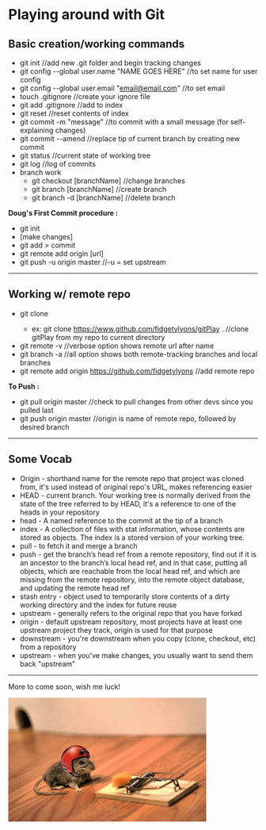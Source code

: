 Playing around with Git
======

## Basic creation/working commands

  * git init //add new .git folder and begin tracking changes
  * git config --global user.name "NAME GOES HERE" //to set name for user config
  * git config --global user.email "email@email.com"  //to set email
  * touch .gitignore //create your ignore file
  * git add .gitignore //add to index
  * git reset //reset contents of index
  * git commit -m "message" //to commit with a small message (for self-explaining changes)
  * git commit --amend //replace tip of current branch by creating new commit
  * git status //current state of working tree
  * git log //log of commits
  * branch work
    * git checkout [branchName] //change branches
    * git branch [branchName] //create branch
    * git branch -d [branchName] //delete branch 

  **Doug's First Commit procedure :**
  * git init
  * [make changes]
  * git add > commit
  * git remote add origin [url]
  * git push -u origin master //-u = set upstream
---
## Working w/ remote repo

  * git clone <url OR path to local directory> <where to clone>
    * ex: git clone https://www.github.com/fidgetylyons/gitPlay . //clone gitPlay from my repo to current directory
  * git remote -v //verbose option shows remote url after name
  * git branch -a //all option shows both remote-tracking branches and local branches
  * git remote add origin https://github.com/fidgetylyons //add remote repo

  **To Push :**
  * git pull origin master //check to pull changes from other devs since you pulled last
  * git push origin master //origin is name of remote repo, followed by desired branch
---
## Some Vocab

  * Origin - shorthand name for the remote repo that project was cloned from, it's used instead of original repo's URL, makes referencing easier
  * HEAD - current branch. Your working tree is normally derived from the state of the tree referred to by HEAD, it's a reference to one of the heads in your repository
  * head - A named reference to the commit at the tip of a branch
  * index - A collection of files with stat information, whose contents are stored as objects. The index is a stored version of your working tree.
  * pull - to fetch it and merge a branch
  * push - get the branch’s head ref from a remote repository, find out if it is an ancestor to the branch’s local head ref, and in that case, putting all objects, which are reachable from the local head ref, and which are missing from the remote repository, into the remote object database, and updating the remote head ref
  * stash entry - object used to temporarily store contents of a dirty working directory and the index for future reuse
  * upstream - generally refers to the original repo that you have forked
  * origin - default upstream repository, most projects have at least one upstream project they track, origin is used for that purpose
  * downstream - you're downstream when you copy (clone, checkout, etc) from a repository
  * upstream - when you've make changes, you usually want to send them back "upstream"
---
More to come soon, wish me luck!

![Image](buckleUp.jpeg "Me, pushing to master")
